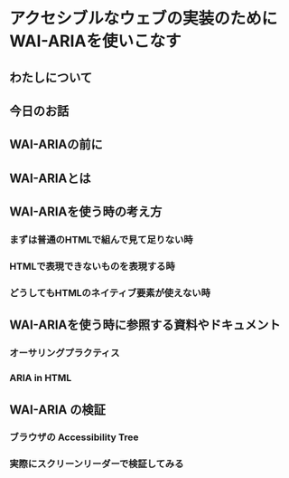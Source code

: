 # アクセシブルなウェブの実装のためにWAI-ARIAを使いこなす

## わたしについて

## 今日のお話

## WAI-ARIAの前に

## WAI-ARIAとは

## WAI-ARIAを使う時の考え方

### まずは普通のHTMLで組んで見て足りない時

### HTMLで表現できないものを表現する時

### どうしてもHTMLのネイティブ要素が使えない時

## WAI-ARIAを使う時に参照する資料やドキュメント

### オーサリングプラクティス

### ARIA in HTML

## WAI-ARIA の検証

### ブラウザの Accessibility Tree

### 実際にスクリーンリーダーで検証してみる